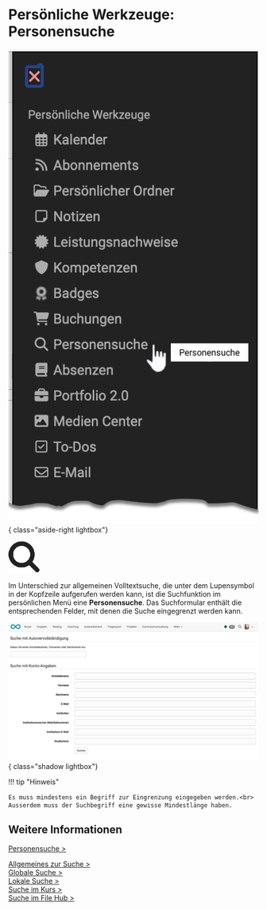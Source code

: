 # Persönliche Werkzeuge: Personensuche 

![pers_menu_other_users_v1_de.png](assets/pers_menu_other_users_v1_de.png){ class="aside-right lightbox"}

![icon_other_users.png](assets/icon_other_users.png)


Im Unterschied zur allgemeinen Volltextsuche, die unter dem Lupensymbol in der Kopfzeile aufgerufen werden kann, ist die Suchfunktion im persönlichen Menü eine **Personensuche**. Das Suchformular enthält die entsprechenden Felder, mit denen die Suche eingegrenzt werden kann.

![pers_menu_other_users_search_v1_de.png](assets/pers_menu_other_users_search_v1_de.png){ class="shadow lightbox"}

!!! tip "Hinweis"

    Es muss mindestens ein Begriff zur Eingrenzung eingegeben werden.<br>
    Ausserdem muss der Suchbegriff eine gewisse Mindestlänge haben.

## Weitere Informationen

[Personensuche >](../basic_concepts/Search_Person.de.md)<br>

[Allgemeines zur Suche >](../basic_concepts/Search_General.de.md)<br>
[Globale Suche >](../basic_concepts/Search_Global.de.md)<br>
[Lokale Suche >](../basic_concepts/Search_Local.de.md)<br>
[Suche im Kurs >](../basic_concepts/Search_in_Course.de.md)<br>
[Suche im File Hub >](../basic_concepts/Search_in_FileHub.de.md)<br>



